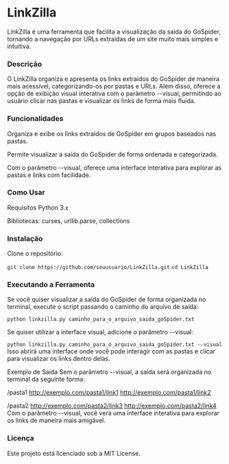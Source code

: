 # LinkZilla
LinkZilla é uma ferramenta que facilita a visualização da saída do GoSpider, tornando a navegação por URLs extraídas de um site muito mais simples e intuitiva.

### Descrição
O LinkZilla organiza e apresenta os links extraídos do GoSpider de maneira mais acessível, categorizando-os por pastas e URLs. Além disso, oferece a opção de exibição visual interativa com o parâmetro --visual, permitindo ao usuário clicar nas pastas e visualizar os links de forma mais fluida.

### Funcionalidades
Organiza e exibe os links extraídos de GoSpider em grupos baseados nas pastas.

Permite visualizar a saída do GoSpider de forma ordenada e categorizada.

Com o parâmetro --visual, oferece uma interface interativa para explorar as pastas e links com facilidade.

### Como Usar
Requisitos
Python 3.x

Bibliotecas: curses, urllib.parse, collections

### Instalação
Clone o repositório:

``git clone https://github.com/seuusuario/LinkZilla.git``
``cd LinkZilla``

### Executando a Ferramenta
Se você quiser visualizar a saída do GoSpider de forma organizada no terminal, execute o script passando o caminho do arquivo de saída:

``python linkzilla.py caminho_para_o_arquivo_saida_goSpider.txt``

Se quiser utilizar a interface visual, adicione o parâmetro --visual:

``python linkzilla.py caminho_para_o_arquivo_saida_goSpider.txt --visual``
Isso abrirá uma interface onde você pode interagir com as pastas e clicar para visualizar os links dentro delas.

Exemplo de Saída
Sem o parâmetro --visual, a saída será organizada no terminal da seguinte forma:

/pasta1
  http://exemplo.com/pasta1/link1
  http://exemplo.com/pasta1/link2

/pasta2
  http://exemplo.com/pasta2/link3
  http://exemplo.com/pasta2/link4
Com o parâmetro --visual, você verá uma interface interativa para explorar os links de maneira mais amigável.

### Licença
Este projeto está licenciado sob a MIT License.
